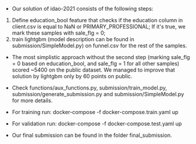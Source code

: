 - Our solution of idao-2021 consists of the following steps:

1) Define education_bool feature that checks if the education column in client.csv is equal to NaN or PRIMARY_PROFESSIONAL; If it's true, we mark these samples with sale_flg = 0;
2) train lightgbm (model description can be found in submission/SimpleModel.py) on funnel.csv for the rest of the samples. 

- The most simplistic approach without the second step (marking  sale_flg = 0 based on education_bool, and sale_flg = 1 for all other samples) scored ~5400 on the public dataset. We managed to improve that solution by lightgbm only by 60 points on public.

- Check functions/aux_functions.py, submission/train_model.py, submission/generate_submission.py and submission/SimpleModel.py for more details.

- For training run: docker-compose -f docker-compose.train.yaml up

- For validation run: docker-compose -f docker-compose.test.yaml up 

- Our final submission can be found in the folder final_submission.
